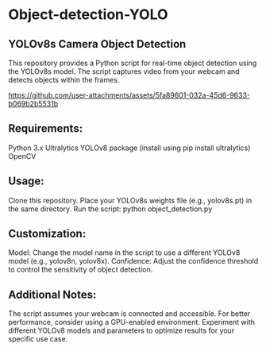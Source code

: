 # Object-detection-YOLO
## YOLOv8s Camera Object Detection

This repository provides a Python script for real-time object detection using the YOLOv8s model. The script captures video from your webcam and detects objects within the frames.


https://github.com/user-attachments/assets/5fa89601-032a-45d6-9633-b069b2b5531b


## Requirements:

Python 3.x
Ultralytics YOLOv8 package (install using pip install ultralytics)
OpenCV
## Usage:

Clone this repository.
Place your YOLOv8s weights file (e.g., yolov8s.pt) in the same directory.
Run the script: python object_detection.py
## Customization:

Model: Change the model name in the script to use a different YOLOv8 model (e.g., yolov8n, yolov8x).
Confidence: Adjust the confidence threshold to control the sensitivity of object detection.

## Additional Notes:

The script assumes your webcam is connected and accessible.
For better performance, consider using a GPU-enabled environment.
Experiment with different YOLOv8 models and parameters to optimize results for your specific use case.
